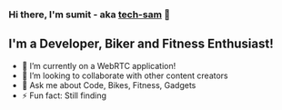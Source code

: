 ### Hi there, I'm sumit - aka [tech-sam](http://sumit.tech) 👋

## I'm a Developer, Biker and Fitness Enthusiast!

- 🔭 I’m currently on a WebRTC application!
- 👯 I’m looking to collaborate with other content creators
- 💬 Ask me about Code, Bikes, Fitness, Gadgets
- ⚡ Fun fact: Still finding
